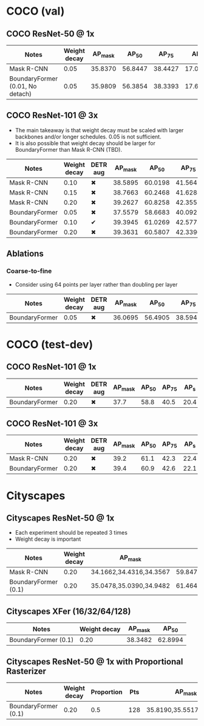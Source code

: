 # COCO (val)

## COCO ResNet-50 @ 1x

|Notes|Weight decay|AP<sub>mask</sub>|AP<sub>50</sub>|AP<sub>75</sub>|AP<sub>s</sub>|AP<sub>m</sub>|AP<sub>l</sub>|AP<sub>bbox</sub>|
|---|---|---|---|---|---|---|---|---|
|Mask R-CNN|0.05|35.8370|56.8447|38.4427|17.0811|38.2020|51.7407|38.7646|
|BoundaryFormer (0.01, No detach)|0.05|35.9809|56.3854|38.3393|17.6114|38.3080|52.6425|38.5038|


## COCO ResNet-101 @ 3x

* The main takeaway is that weight decay must be scaled with larger
  backbones and/or longer schedules. 0.05 is not sufficient.
* It is also possible that weight decay should be larger for
  BoundaryFormer than Mask R-CNN (TBD).

|Notes|Weight decay|DETR aug|AP<sub>mask</sub>|AP<sub>50</sub>|AP<sub>75</sub>|AP<sub>s</sub>|AP<sub>m</sub>|AP<sub>l</sub>|AP<sub>bbox</sub>|
|---|---|---|---|---|---|---|---|---|---|
|Mask R-CNN|0.10|✖|38.5895|60.0198|41.5645|19.2262|40.9211|55.7962|42.3495|
|Mask R-CNN|0.15|✖|38.7663|60.2468|41.6288|19.1839|41.3015|55.6481|42.5476|
|Mask R-CNN|0.20|✖|39.2627|60.8258|42.3553|19.5025|41.7188|55.9546|43.1227|
|BoundaryFormer|0.05|✖|37.5579|58.6683|40.0921|18.8434|39.4459|54.3999|40.8340|
|BoundaryFormer|0.10|✔|39.3945|61.0269|42.5773|19.5278|41.8965|56.9687|43.1426|
|BoundaryFormer|0.20|✖|39.3631|60.5807|42.3390|19.1427|41.8537|57.3476|42.9176|

## Ablations

### Coarse-to-fine

* Consider using 64 points per layer rather than doubling per layer

|Notes|Weight decay|DETR aug|AP<sub>mask</sub>|AP<sub>50</sub>|AP<sub>75</sub>|AP<sub>s</sub>|AP<sub>m</sub>|AP<sub>l</sub>|AP<sub>bbox</sub>|
|---|---|---|---|---|---|---|---|---|---|
|BoundaryFormer|0.05|✖|36.0695|56.4905|38.5945|16.8357|38.5397|52.3292|38.4814|

# COCO (test-dev)

## COCO ResNet-101 @ 1x

|Notes|Weight decay|DETR aug|AP<sub>mask</sub>|AP<sub>50</sub>|AP<sub>75</sub>|AP<sub>s</sub>|AP<sub>m</sub>|AP<sub>l</sub>|
|---|---|---|---|---|---|---|---|---|
|BoundaryFormer|0.20|✖|37.7|58.8|40.5|20.4|40.2|49.0|

## COCO ResNet-101 @ 3x

|Notes|Weight decay|DETR aug|AP<sub>mask</sub>|AP<sub>50</sub>|AP<sub>75</sub>|AP<sub>s</sub>|AP<sub>m</sub>|AP<sub>l</sub>|
|---|---|---|---|---|---|---|---|---|
|Mask R-CNN|0.20|✖|39.2|61.1|42.3|22.4|41.4|50.7|
|BoundaryFormer|0.20|✖|39.4|60.9|42.6|22.1|42.0|51.2|

# Cityscapes

## Cityscapes ResNet-50 @ 1x

* Each experiment should be repeated 3 times
* Weight decay is important

|Notes|Weight decay|AP<sub>mask</sub>|AP<sub>50</sub>|
|---|---|---|---|
|Mask R-CNN|0.20|34.1662,34.4316,34.3567|59.8479,60.4224,61.1025|
|BoundaryFormer (0.1)|0.20|35.0478,35.0390,34.9482|61.4642,61.0663,61.5829|

## Cityscapes XFer (16/32/64/128)

|Notes|Weight decay|AP<sub>mask</sub>|AP<sub>50</sub>|
|---|---|---|---|
|BoundaryFormer (0.1)|0.20|38.3482|62.8994|

## Cityscapes ResNet-50 @ 1x with Proportional Rasterizer

|Notes|Weight decay|Proportion|Pts|AP<sub>mask</sub>|AP<sub>50</sub>|
|---|---|---|---|---|---|
|BoundaryFormer (0.1)|0.20|0.5|128|35.8190,35.5517,35.3873|61.7378,61.2544,60.8059|
